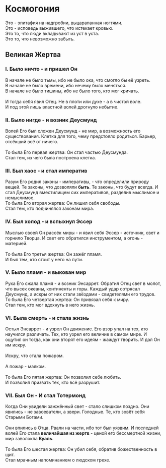 # Космогония
Это - эпитафия на надгробии, выцарапанная ногтями.<br>
Это - исповедь выжившего, что истекает кровью.<br>
Это то, что люди вкладывают из уст в уста.<br>
Это то, что невозможно забыть.
## Великая Жертва
### I. Было ничто - и пришел Он
В начале не было тьмы, ибо не было ока, что смогло бы её узреть.<br>
В начале не было времени, ибо нечему было меняться.<br>
В начале не было тишины, ибо не было того, кто мог кричать.<br>
<br>
И тогда себя явил Отец. Не в плоти или духе - а в чистой воле.<br>
И под этой лишь властной волей дрогнуло небытие.<br>
### II. Было нигде - и возник Деусмунд
Волей Его был сложен Деусмунд - не мир, а возможность его существования. Клетка для того, чему предстояло родиться. Барьер, отсёкший всё от ничего.<br>
<br>
То была Его первая жертва: Он стал частью Деусмунда.<br>
Стал тем, из чего была построена клетка.<br>
### III. Был хаос - и стал императив
Разум Его родил законы - императивы, - что определили природу вещей. Те законы, что дозволяли **быть**. Те законы, что будут всегда. И стал Деусмунд вместилищем сих императивов, разделив мыслимое и немыслимое. 
<br>
То была Его вторая жертва: Он лишил себя свободы.<br>
Стал тем, кто подчинялся законам мира.<br>
### IV. Был холод - и вспыхнул Эссер
Мыслью своей Он рассёк миры - и явил себя Эссер - источник, свет и горнило Творца. И свет его обратился инструментом, а огонь - материей.  
<br>
То была Его третья жертва: Он зажёг пламя.<br>
И был тем, кто стоит у него на пути. <br>
### V. Было пламя - и выкован мир
Рука Его сжала пламя - и возник Энсаррет. Обратил Отец свет в молот, что высек океаны, континенты и горы. Каждый удар сотрясал Деусмунд, а искры от них стали звёздами - свидетелями его трудов.
<br>
То была Его четвертая жертва: Он привязал себя к миру.<br>
Стал тем, кто мог вдохнуть в него жизнь.<br>
### VI. Была смерть - и стала жизнь
Остыл Энсаррет - и узрел Он движение.
Его взор упал на тех, кто научился различать. Тех, кто узрел его величие в самом мире. И ощутил он тогда, как они вторят его идеям - жаждут творить. И дал Он им искру.<br>
<br>
Искру, что стала пожаром.<br>
<br>
А пожар - маяком.<br>
<br>
То была Его пятая жертва: Он позволил себе любить.<br>
И позволил призвать тех, кто всё разрушит.<br>
### VII. Был Он - И стал Тотермонд
Когда Они увидели зажжённый свет - стало слишком поздно. Они явились - не завоеватели, а звери. Голодные. Те, кто зовёт себя Старыми Богами.<br>
<br>
Они впились в Отца. Рвали на части, ибо тот был уязвим. И последней волей Его стала **величайшая из жертв** - ценой его бессмертной жизни, мир заволокла **Вуаль**.<br>
<br>
То была Его шестая жертва: Он убил себя, обратив божественность в щит.<br>
Стал мрачным напоминанием о людском грехе.